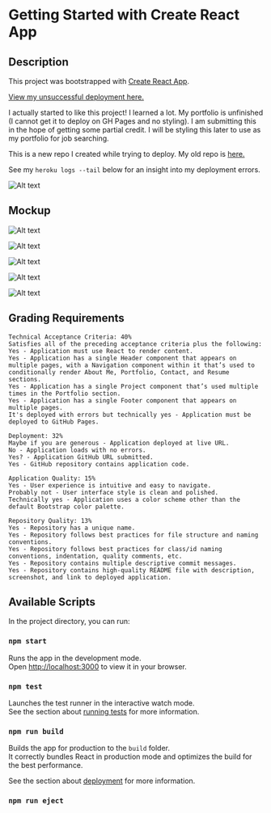# Getting Started with Create React App

## Description

This project was bootstrapped with [Create React App](https://github.com/facebook/create-react-app).

[View my unsuccessful deployment here.](https://n-roz.github.io/attempt-6-on-20/)

I actually started to like this project! I learned a lot. My portfolio is unfinished (I cannot get it to deploy on GH Pages and no styling). I am submitting this in the hope of getting some partial credit. I will be styling this later to use as my portfolio for job searching.

This is a new repo I created while trying to deploy. My old repo is [here.](https://github.com/n-roz/20-lizard-blizzard)

See my ```heroku logs --tail``` below for an insight into my deployment errors.

![Alt text](src/assets/herokulogs.png "heroku logs --tail")

## Mockup

![Alt text](src/assets/homepage.png "Homepage")

![Alt text](src/assets/portfolio.png "Portfolio")

![Alt text](src/assets/contactme.png "Contact Me")

![Alt text](src/assets/resume.png "Resume")

![Alt text](src/assets/ghpages.png "GH Pages")

## Grading Requirements
```
Technical Acceptance Criteria: 40%
Satisfies all of the preceding acceptance criteria plus the following:
Yes - Application must use React to render content.
Yes - Application has a single Header component that appears on multiple pages, with a Navigation component within it that’s used to conditionally render About Me, Portfolio, Contact, and Resume sections.
Yes - Application has a single Project component that’s used multiple times in the Portfolio section.
Yes - Application has a single Footer component that appears on multiple pages.
It's deployed with errors but technically yes - Application must be deployed to GitHub Pages.

Deployment: 32%
Maybe if you are generous - Application deployed at live URL.
No - Application loads with no errors.
Yes? - Application GitHub URL submitted.
Yes - GitHub repository contains application code.

Application Quality: 15%
Yes - User experience is intuitive and easy to navigate.
Probably not - User interface style is clean and polished.
Technically yes - Application uses a color scheme other than the default Bootstrap color palette.

Repository Quality: 13%
Yes - Repository has a unique name.
Yes - Repository follows best practices for file structure and naming conventions.
Yes - Repository follows best practices for class/id naming conventions, indentation, quality comments, etc.
Yes - Repository contains multiple descriptive commit messages.
Yes - Repository contains high-quality README file with description, screenshot, and link to deployed application.
```      

## Available Scripts

In the project directory, you can run:

### `npm start`

Runs the app in the development mode.\
Open [http://localhost:3000](http://localhost:3000) to view it in your browser.

### `npm test`

Launches the test runner in the interactive watch mode.\
See the section about [running tests](https://facebook.github.io/create-react-app/docs/running-tests) for more information.

### `npm run build`

Builds the app for production to the `build` folder.\
It correctly bundles React in production mode and optimizes the build for the best performance.

See the section about [deployment](https://facebook.github.io/create-react-app/docs/deployment) for more information.

### `npm run eject`